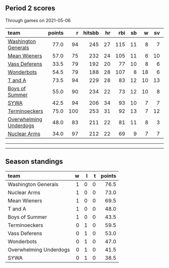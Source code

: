 

## Period 2 scores

Through games on 2021-05-06


|team                                              | points|   r| hitsbb| hr| rbi| sb|  w| sv|  so|   era|  whip|
|:-------------------------------------------------|------:|---:|------:|--:|---:|--:|--:|--:|---:|-----:|-----:|
|[Washington Generals](./washingtongenerals)       |   77.0|  94|    245| 27| 115| 11|  8|  7| 218| 2.764| 0.957|
|[Mean Wieners](./meanwieners)                     |   57.0|  75|    232| 24| 105| 11|  6| 10| 149| 2.618| 1.089|
|[Vass Deferens](./vassdeferens)                   |   33.5|  79|    192| 20|  77| 10|  8|  6| 146| 3.788| 1.269|
|[Wonderbots](./wonderbots)                        |   54.5|  79|    188| 28| 107|  8| 18|  6| 132| 2.718| 0.973|
|[T and A](./tanda)                                |   73.5|  94|    229| 28|  83| 12| 10| 13| 203| 3.789| 1.047|
|[Boys of Summer](./boysofsummer)                  |   55.0|  90|    234| 22|  73| 12| 10|  8| 162| 4.522| 1.256|
|[SYWA](./sywa)                                    |   42.5|  94|    206| 34|  93| 10|  7|  7| 113| 4.929| 1.278|
|[Terminoeckers](./terminoeckers)                  |   75.0| 100|    253| 31|  92| 13|  7| 12| 154| 3.536| 1.129|
|[Overwhelming Underdogs](./overwhelmingunderdogs) |   48.0|  83|    211| 22|  81| 11|  8|  3| 170| 3.813| 1.039|
|[Nuclear Arms](./nucleararms)                     |   34.0|  97|    212| 22|  69|  9|  7|  7| 131| 4.488| 1.338|

* * *
* * *

## Season standings


|team                   |  w|  l|  t| points|
|:----------------------|--:|--:|--:|------:|
|Washington Generals    |  1|  0|  0|   76.5|
|Nuclear Arms           |  1|  0|  0|   73.0|
|Mean Wieners           |  1|  0|  0|   69.5|
|T and A                |  1|  0|  0|   48.0|
|Boys of Summer         |  1|  0|  0|   43.5|
|Terminoeckers          |  0|  1|  0|   59.5|
|Vass Deferens          |  0|  1|  0|   53.0|
|Wonderbots             |  0|  1|  0|   47.0|
|Overwhelming Underdogs |  0|  1|  0|   41.5|
|SYWA                   |  0|  1|  0|   38.5|


